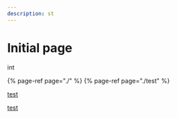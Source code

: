 ```yaml
---
description: st
---
```


# Initial page

int

{% page-ref page="./" %} 
{% page-ref page="./test" %}

[test](./test.md)

[test](test.md)